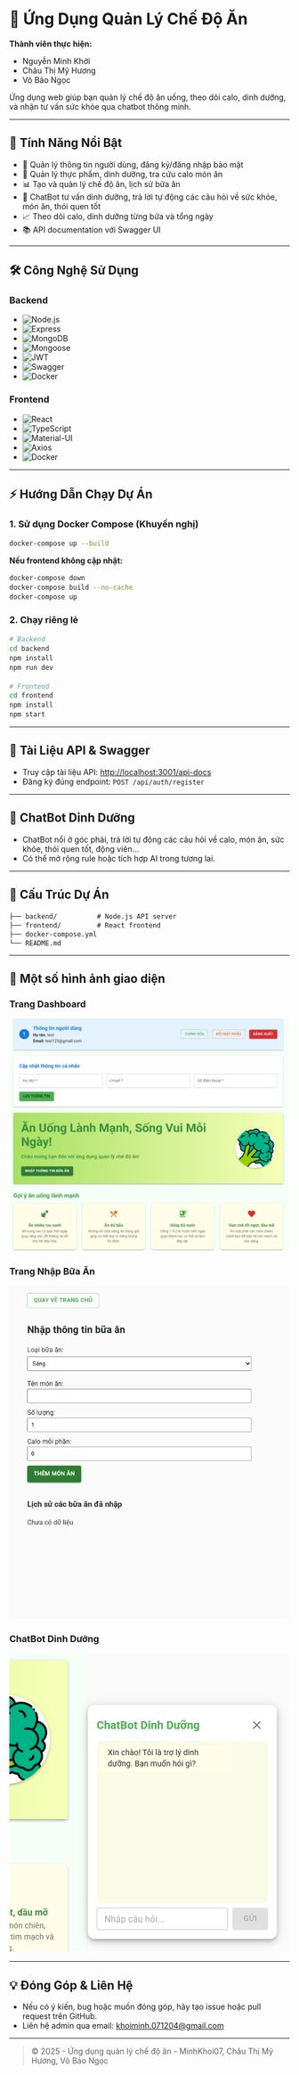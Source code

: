 # 🥦 Ứng Dụng Quản Lý Chế Độ Ăn

**Thành viên thực hiện:**
- Nguyễn Minh Khởi
- Châu Thị Mỹ Hương
- Võ Bảo Ngọc

Ứng dụng web giúp bạn quản lý chế độ ăn uống, theo dõi calo, dinh dưỡng, và nhận tư vấn sức khỏe qua chatbot thông minh.

---

## 🚀 Tính Năng Nổi Bật

- 👤 Quản lý thông tin người dùng, đăng ký/đăng nhập bảo mật
- 🍎 Quản lý thực phẩm, dinh dưỡng, tra cứu calo món ăn
- 📊 Tạo và quản lý chế độ ăn, lịch sử bữa ăn
- 🤖 ChatBot tư vấn dinh dưỡng, trả lời tự động các câu hỏi về sức khỏe, món ăn, thói quen tốt
- 📈 Theo dõi calo, dinh dưỡng từng bữa và tổng ngày
- 📚 API documentation với Swagger UI

---

## 🛠️ Công Nghệ Sử Dụng

### Backend
- ![Node.js](https://img.shields.io/badge/Node.js-339933?logo=node.js&logoColor=white)
- ![Express](https://img.shields.io/badge/Express.js-000?logo=express&logoColor=white)
- ![MongoDB](https://img.shields.io/badge/MongoDB-47A248?logo=mongodb&logoColor=white)
- ![Mongoose](https://img.shields.io/badge/Mongoose-880000?logo=mongoose&logoColor=white)
- ![JWT](https://img.shields.io/badge/JWT-black?logo=JSON%20web%20tokens)
- ![Swagger](https://img.shields.io/badge/Swagger-85EA2D?logo=swagger&logoColor=black)
- ![Docker](https://img.shields.io/badge/Docker-2496ED?logo=docker&logoColor=white)

### Frontend
- ![React](https://img.shields.io/badge/React-20232A?logo=react&logoColor=61DAFB)
- ![TypeScript](https://img.shields.io/badge/TypeScript-007ACC?logo=typescript&logoColor=white)
- ![Material-UI](https://img.shields.io/badge/Material--UI-0081CB?logo=mui&logoColor=white)
- ![Axios](https://img.shields.io/badge/Axios-5A29E4?logo=axios&logoColor=white)
- ![Docker](https://img.shields.io/badge/Docker-2496ED?logo=docker&logoColor=white)

---

## ⚡ Hướng Dẫn Chạy Dự Án

### 1. Sử dụng Docker Compose (Khuyến nghị)
```bash
docker-compose up --build
```
**Nếu frontend không cập nhật:**
```bash
docker-compose down
docker-compose build --no-cache
docker-compose up
```

### 2. Chạy riêng lẻ
```bash
# Backend
cd backend
npm install
npm run dev

# Frontend
cd frontend
npm install
npm start
```

---

## 🔗 Tài Liệu API & Swagger
- Truy cập tài liệu API: [http://localhost:3001/api-docs](http://localhost:3001/api-docs)
- Đăng ký đúng endpoint: `POST /api/auth/register`

---

## 🤖 ChatBot Dinh Dưỡng
- ChatBot nổi ở góc phải, trả lời tự động các câu hỏi về calo, món ăn, sức khỏe, thói quen tốt, động viên...
- Có thể mở rộng rule hoặc tích hợp AI trong tương lai.

---

## 📁 Cấu Trúc Dự Án
```
├── backend/          # Node.js API server
├── frontend/         # React frontend
├── docker-compose.yml
└── README.md
```

---

## 📸 Một số hình ảnh giao diện

### Trang Dashboard
![Dashboard](screenshots/dashboard.png)

### Trang Nhập Bữa Ăn
![Meal Input](screenshots/meal-input.png)

### ChatBot Dinh Dưỡng
![ChatBot](screenshots/chatbot.png)

---

## 💡 Đóng Góp & Liên Hệ
- Nếu có ý kiến, bug hoặc muốn đóng góp, hãy tạo issue hoặc pull request trên GitHub.
- Liên hệ admin qua email: khoiminh.071204@gmail.com

---

> © 2025 - Ứng dụng quản lý chế độ ăn - MinhKhoi07, Châu Thị Mỹ Hương, Võ Bảo Ngọc